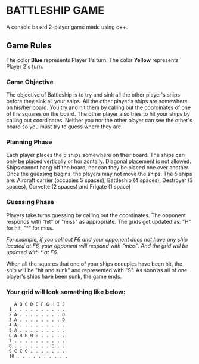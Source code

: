 # BATTLESHIP GAME
A console based 2-player game made using c++.


## Game Rules

The color **Blue** represents Player 1's turn.
The color **Yellow** represents Player 2's turn.

### Game Objective
The objective of Battleship is to try and sink all the other player's ships before they sink all your ships. All the 
other player's ships are somewhere on his/her board. You try and hit them by calling out the
coordinates of one of the squares on the board. The other player also tries to hit your ships by calling
out coordinates. Neither you nor the other player can see the other's board so you must try to guess
where they are.

### Planning Phase
Each player places the 5 ships somewhere on their board. The ships can only be placed vertically or
horizontally. Diagonal placement is not allowed. Ships cannot hang off the board, nor can they be placed
one over another.
Once the guessing begins, the players may not move the ships.
The 5 ships are: Aircraft carrier (occupies 5 spaces), Battleship (4 spaces), Destroyer (3 spaces), Corvette
(2 spaces) and Frigate (1 space)

### Guessing Phase
Players take turns guessing by calling out the coordinates. The opponent responds with "hit" or "miss"
as appropriate. The grids get updated as: "H" for hit, "*" for miss. 

_For example, if you call out F6 and your opponent does not have any ship located at F6, your opponent will respond
with "miss". And the grid will be updated with * at F6._

When all the squares that one of your ships occupies have been hit, the ship will be "hit and sunk" and represented with "S".
As soon as all of one player's ships have been sunk, the game ends.

### Your grid will look something like below:

```
   A B C D E F G H I J
 1 . . . . . . . . . .
 2 A . . . . . . . . D
 3 A . . . . . . . . D
 4 A . . . . . . . . .
 5 A . . . . . . . . .
 6 A B B B B . . . . .
 7 . . . . . . . . . .
 8 . . . . . . . E . .
 9 C C C . . . . . . .
 10 . . . . . . . . . .
```
